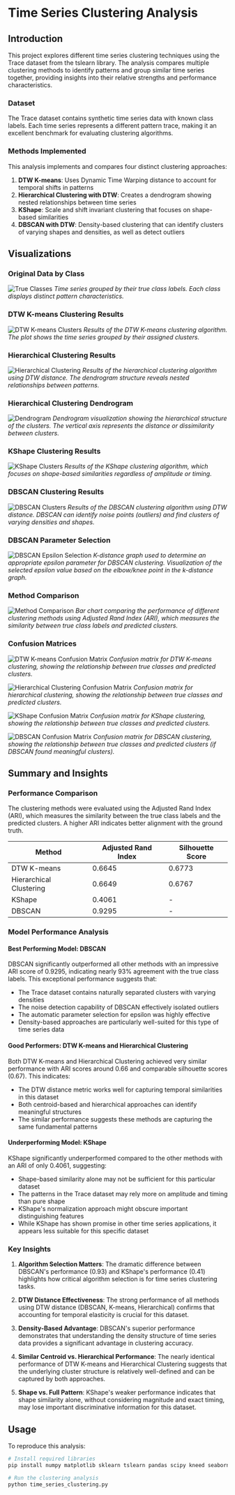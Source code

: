 # Time Series Clustering Analysis

## Introduction

This project explores different time series clustering techniques using the Trace dataset from the tslearn library. The analysis compares multiple clustering methods to identify patterns and group similar time series together, providing insights into their relative strengths and performance characteristics.

### Dataset

The Trace dataset contains synthetic time series data with known class labels. Each time series represents a different pattern trace, making it an excellent benchmark for evaluating clustering algorithms.

### Methods Implemented

This analysis implements and compares four distinct clustering approaches:

1. **DTW K-means**: Uses Dynamic Time Warping distance to account for temporal shifts in patterns
2. **Hierarchical Clustering with DTW**: Creates a dendrogram showing nested relationships between time series
3. **KShape**: Scale and shift invariant clustering that focuses on shape-based similarities
4. **DBSCAN with DTW**: Density-based clustering that can identify clusters of varying shapes and densities, as well as detect outliers

## Visualizations

### Original Data by Class

![True Classes](./graphs/true_classes.png)
*Time series grouped by their true class labels. Each class displays distinct pattern characteristics.*

### DTW K-means Clustering Results

![DTW K-means Clusters](./graphs/kmeans_dtw_clusters.png)
*Results of the DTW K-means clustering algorithm. The plot shows the time series grouped by their assigned clusters.*

### Hierarchical Clustering Results

![Hierarchical Clustering](./graphs/hierarchical_clusters.png)
*Results of the hierarchical clustering algorithm using DTW distance. The dendrogram structure reveals nested relationships between patterns.*

### Hierarchical Clustering Dendrogram

![Dendrogram](./graphs/dendrogram.png)
*Dendrogram visualization showing the hierarchical structure of the clusters. The vertical axis represents the distance or dissimilarity between clusters.*

### KShape Clustering Results

![KShape Clusters](./graphs/kshape_clusters.png)
*Results of the KShape clustering algorithm, which focuses on shape-based similarities regardless of amplitude or timing.*

### DBSCAN Clustering Results

![DBSCAN Clusters](./graphs/dbscan_clusters.png)
*Results of the DBSCAN clustering algorithm using DTW distance. DBSCAN can identify noise points (outliers) and find clusters of varying densities and shapes.*

### DBSCAN Parameter Selection

![DBSCAN Epsilon Selection](./graphs/dbscan_epsilon_selection.png)
*K-distance graph used to determine an appropriate epsilon parameter for DBSCAN clustering. Visualization of the selected epsilon value based on the elbow/knee point in the k-distance graph.*

### Method Comparison

![Method Comparison](./graphs/method_comparison.png)
*Bar chart comparing the performance of different clustering methods using Adjusted Rand Index (ARI), which measures the similarity between true class labels and predicted clusters.*

### Confusion Matrices

![DTW K-means Confusion Matrix](./graphs/confusion_kmeans_dtw.png)
*Confusion matrix for DTW K-means clustering, showing the relationship between true classes and predicted clusters.*

![Hierarchical Clustering Confusion Matrix](./graphs/confusion_hierarchical.png)
*Confusion matrix for hierarchical clustering, showing the relationship between true classes and predicted clusters.*

![KShape Confusion Matrix](./graphs/confusion_kshape.png)
*Confusion matrix for KShape clustering, showing the relationship between true classes and predicted clusters.*

![DBSCAN Confusion Matrix](./graphs/confusion_dbscan.png)
*Confusion matrix for DBSCAN clustering, showing the relationship between true classes and predicted clusters (if DBSCAN found meaningful clusters).*

## Summary and Insights

### Performance Comparison

The clustering methods were evaluated using the Adjusted Rand Index (ARI), which measures the similarity between the true class labels and the predicted clusters. A higher ARI indicates better alignment with the ground truth.

| Method | Adjusted Rand Index | Silhouette Score |
|--------|-------------------|-----------------|
| DTW K-means | 0.6645 | 0.6773 |
| Hierarchical Clustering | 0.6649 | 0.6767 |
| KShape | 0.4061 | - |
| DBSCAN | 0.9295 | - |

### Model Performance Analysis

#### Best Performing Model: DBSCAN
DBSCAN significantly outperformed all other methods with an impressive ARI score of 0.9295, indicating nearly 93% agreement with the true class labels. This exceptional performance suggests that:
- The Trace dataset contains naturally separated clusters with varying densities
- The noise detection capability of DBSCAN effectively isolated outliers
- The automatic parameter selection for epsilon was highly effective
- Density-based approaches are particularly well-suited for this type of time series data

#### Good Performers: DTW K-means and Hierarchical Clustering
Both DTW K-means and Hierarchical Clustering achieved very similar performance with ARI scores around 0.66 and comparable silhouette scores (0.67). This indicates:
- The DTW distance metric works well for capturing temporal similarities in this dataset
- Both centroid-based and hierarchical approaches can identify meaningful structures
- The similar performance suggests these methods are capturing the same fundamental patterns

#### Underperforming Model: KShape
KShape significantly underperformed compared to the other methods with an ARI of only 0.4061, suggesting:
- Shape-based similarity alone may not be sufficient for this particular dataset
- The patterns in the Trace dataset may rely more on amplitude and timing than pure shape
- KShape's normalization approach might obscure important distinguishing features
- While KShape has shown promise in other time series applications, it appears less suitable for this specific dataset

### Key Insights

1. **Algorithm Selection Matters**: The dramatic difference between DBSCAN's performance (0.93) and KShape's performance (0.41) highlights how critical algorithm selection is for time series clustering tasks.

2. **DTW Distance Effectiveness**: The strong performance of all methods using DTW distance (DBSCAN, K-means, Hierarchical) confirms that accounting for temporal elasticity is crucial for this dataset.

3. **Density-Based Advantage**: DBSCAN's superior performance demonstrates that understanding the density structure of time series data provides a significant advantage in clustering accuracy.

4. **Similar Centroid vs. Hierarchical Performance**: The nearly identical performance of DTW K-means and Hierarchical Clustering suggests that the underlying cluster structure is relatively well-defined and can be captured by both approaches.

5. **Shape vs. Full Pattern**: KShape's weaker performance indicates that shape similarity alone, without considering magnitude and exact timing, may lose important discriminative information for this dataset.


## Usage

To reproduce this analysis:

```python
# Install required libraries
pip install numpy matplotlib sklearn tslearn pandas scipy kneed seaborn

# Run the clustering analysis
python time_series_clustering.py
```
